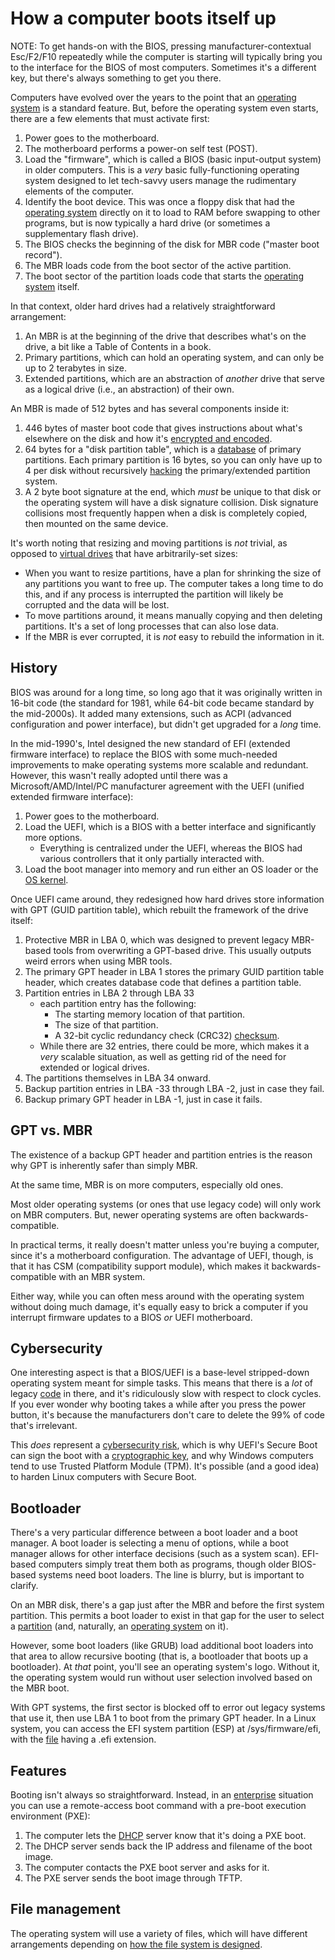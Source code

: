 
# How a computer boots itself up

NOTE: To get hands-on with the BIOS, pressing manufacturer-contextual Esc/F2/F10 repeatedly while the computer is starting will typically bring you to the interface for the BIOS of most computers. Sometimes it's a different key, but there's always something to get you there.

Computers have evolved over the years to the point that an [operating system](computers-os.md) is a standard feature. But, before the operating system even starts, there are a few elements that must activate first:

1. Power goes to the motherboard.
2. The motherboard performs a power-on self test (POST).
3. Load the "firmware", which is called a BIOS (basic input-output system) in older computers. This is a *very* basic fully-functioning operating system designed to let tech-savvy users manage the rudimentary elements of the computer.
4. Identify the boot device. This was once a floppy disk that had the [operating system](computers-os.md) directly on it to load to RAM before swapping to other programs, but is now typically a hard drive (or sometimes a supplementary flash drive).
5. The BIOS checks the beginning of the disk for MBR code ("master boot record").
6. The MBR loads code from the boot sector of the active partition.
7. The boot sector of the partition loads code that starts the [operating system](computers-os.md) itself.

In that context, older hard drives had a relatively straightforward arrangement:

1. An MBR is at the beginning of the drive that describes what's on the drive, a bit like a Table of Contents in a book.
2. Primary partitions, which can hold an operating system, and can only be up to 2 terabytes in size.
3. Extended partitions, which are an abstraction of *another* drive that serve as a logical drive (i.e., an abstraction) of their own.

An MBR is made of 512 bytes and has several components inside it:

1. 446 bytes of master boot code that gives instructions about what's elsewhere on the disk and how it's [encrypted and encoded](encryption.md).
2. 64 bytes for a "disk partition table", which is a [database](database.md) of primary partitions. Each primary partition is 16 bytes, so you can only have up to 4 per disk without recursively [hacking](hacking.md) the primary/extended partition system.
3. A 2 byte boot signature at the end, which *must* be unique to that disk or the operating system will have a disk signature collision. Disk signature collisions most frequently happen when a disk is completely copied, then mounted on the same device.

It's worth noting that resizing and moving partitions is *not* trivial, as opposed to [virtual drives](computers-distsys-vm.md) that have arbitrarily-set sizes:

- When you want to resize partitions, have a plan for shrinking the size of any partitions you want to free up. The computer takes a long time to do this, and if any process is interrupted the partition will likely be corrupted and the data will be lost.
- To move partitions around, it means manually copying and then deleting partitions. It's a set of long processes that can also lose data.
- If the MBR is ever corrupted, it is *not* easy to rebuild the information in it.

## History

BIOS was around for a long time, so long ago that it was originally written in 16-bit code (the standard for 1981, while 64-bit code became standard by the mid-2000s). It added many extensions, such as ACPI (advanced configuration and power interface), but didn't get upgraded for a *long* time.

In the mid-1990's, Intel designed the new standard of EFI (extended firmware interface) to replace the BIOS with some much-needed improvements to make operating systems more scalable and redundant. However, this wasn't really adopted until there was a Microsoft/AMD/Intel/PC manufacturer agreement with the UEFI (unified extended firmware interface):

1. Power goes to the motherboard.
2. Load the UEFI, which is a BIOS with a better interface and significantly more options.
   - Everything is centralized under the UEFI, whereas the BIOS had various controllers that it only partially interacted with.
3. Load the boot manager into memory and run either an OS loader or the [OS kernel](computers-os.md).

Once UEFI came around, they redesigned how hard drives store information with GPT (GUID partition table), which rebuilt the framework of the drive itself:

1. Protective MBR in LBA 0, which was designed to prevent legacy MBR-based tools from overwriting a GPT-based drive. This usually outputs weird errors when using MBR tools.
2. The primary GPT header in LBA 1 stores the primary GUID partition table header, which creates database code that defines a partition table.
3. Partition entries in LBA 2 through LBA 33
   - each partition entry has the following:
     - The starting memory location of that partition.
     - The size of that partition.
     - A 32-bit cyclic redundancy check (CRC32) [checksum](computers-cysec-authentication.md).
   - While there are 32 entries, there could be more, which makes it a *very* scalable situation, as well as getting rid of the need for extended or logical drives.
4. The partitions themselves in LBA 34 onward.
5. Backup partition entries in LBA -33 through LBA -2, just in case they fail.
6. Backup primary GPT header in LBA -1, just in case it fails.

## GPT vs. MBR

The existence of a backup GPT header and partition entries is the reason why GPT is inherently safer than simply MBR.

At the same time, MBR is on more computers, especially old ones.

Most older operating systems (or ones that use legacy code) will only work on MBR computers. But, newer operating systems are often backwards-compatible.

In practical terms, it really doesn't matter unless you're buying a computer, since it's a motherboard configuration. The advantage of UEFI, though, is that it has CSM (compatibility support module), which makes it backwards-compatible with an MBR system.

Either way, while you can often mess around with the operating system without doing much damage, it's equally easy to brick a computer if you interrupt firmware updates to a BIOS *or* UEFI motherboard.

## Cybersecurity

One interesting aspect is that a BIOS/UEFI is a base-level stripped-down operating system meant for simple tasks. This means that there is a *lot* of legacy [code](computers-software-design.md) in there, and it's ridiculously slow with respect to clock cycles. If you ever wonder why booting takes a while after you press the power button, it's because the manufacturers don't care to delete the 99% of code that's irrelevant.

This *does* represent a [cybersecurity risk](computers-cysec-pentest.md), which is why UEFI's Secure Boot can sign the boot with a [cryptographic key](encryption.md), and why Windows computers tend to use Trusted Platform Module (TPM). It's possible (and a good idea) to harden Linux computers with Secure Boot.

## Bootloader

There's a very particular difference between a boot loader and a boot manager. A boot loader is selecting a menu of options, while a boot manager allows for other interface decisions (such as a system scan). EFI-based computers simply treat them both as programs, though older BIOS-based systems need boot loaders. The line is blurry, but is important to clarify.

On an MBR disk, there's a gap just after the MBR and before the first system partition. This permits a boot loader to exist in that gap for the user to select a [partition](computers-files.md) (and, naturally, an [operating system](computers-os.md) on it).

However, some boot loaders (like GRUB) load additional boot loaders into that area to allow recursive booting (that is, a bootloader that boots up a bootloader). At *that* point, you'll see an operating system's logo. Without it, the operating system would run without user selection involved based on the MBR boot.

With GPT systems, the first sector is blocked off to error out legacy systems that use it, then use LBA 1 to boot from the primary GPT header. In a Linux system, you can access the EFI system partition (ESP) at /sys/firmware/efi, with the [file](computers-files.md) having a .efi extension.

## Features

Booting isn't always so straightforward. Instead, in an [enterprise](computers-distsys-enterprise.md) situation you can use a remote-access boot command with a pre-boot execution environment (PXE):

1. The computer lets the [DHCP](standards-computers.md) server know that it's doing a PXE boot.
2. The DHCP server sends back the IP address and filename of the boot image.
3. The computer contacts the PXE boot server and asks for it.
4. The PXE server sends the boot image through TFTP.

## File management

The operating system will use a variety of files, which will have different arrangements depending on [how the file system is designed](computers-files.md).
